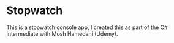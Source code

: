 # Stopwatch
This is a stopwatch console app, I created this as part of the C# Intermediate with Mosh Hamedani (Udemy).
